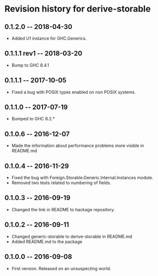 # Revision history for derive-storable

## 0.1.2.0  -- 2018-04-30

* Added U1 instance for GHC.Generics.
## 0.1.1.1 rev1 -- 2018-03-20

* Bump to GHC 8.4.1

## 0.1.1.1  -- 2017-10-05

* Fixed a bug with POSIX types enabled on non POSIX systems.

## 0.1.1.0  -- 2017-07-19

* Bumped to GHC 8.2.*

## 0.1.0.6  -- 2016-12-07

* Made the information about performance problems more visible in README.md

## 0.1.0.4  -- 2016-11-29

* Fixed the bug with Foreign.Storable.Generic.Internal.Instances module.
* Removed two tests related to numbering of fields.

## 0.1.0.3  -- 2016-09-19

* Changed the link in README to hackage repository.

## 0.1.0.2  -- 2016-09-11

* Changed generic-storable to derive-storable in README.md
* Added README.md to the package


## 0.1.0.0  -- 2016-09-08

* First version. Released on an unsuspecting world.
